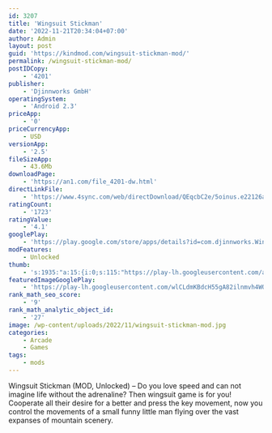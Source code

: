 ```yaml
---
id: 3207
title: 'Wingsuit Stickman'
date: '2022-11-21T20:34:04+07:00'
author: Admin
layout: post
guid: 'https://kindmod.com/wingsuit-stickman-mod/'
permalink: /wingsuit-stickman-mod/
postIDCopy:
    - '4201'
publisher:
    - 'Djinnworks GmbH'
operatingSystem:
    - 'Android 2.3'
priceApp:
    - '0'
priceCurrencyApp:
    - USD
versionApp:
    - '2.5'
fileSizeApp:
    - 43.6Mb
downloadPage:
    - 'https://an1.com/file_4201-dw.html'
directLinkFile:
    - 'https://www.4sync.com/web/directDownload/QEqcbC2e/5oinus.e22126a8bce689acaf63816e2ec2fb98'
ratingCount:
    - '1723'
ratingValue:
    - '4.1'
googlePlay:
    - 'https://play.google.com/store/apps/details?id=com.djinnworks.WingsuitStickman.lite'
modFeatures:
    - Unlocked
thumb:
    - 's:1935:"a:15:{i:0;s:115:"https://play-lh.googleusercontent.com/aqENulA3xv3i44ZI6yNoMyMObma2KJeIp5B3BZyFrzirMSyqxJpBCnosCRpN8Un5ak4=w526-h296";i:1;s:115:"https://play-lh.googleusercontent.com/hROtJIcjnyAhQX-CPdDkWtnLLGsxOnAx1nFe3udl5s49_jLpv5K-j3sHHhSVDZZJfXs=w526-h296";i:2;s:114:"https://play-lh.googleusercontent.com/yGzZtQMOvxIPHJAWO6g-uPmpkbpeLfCkleU9g7dGQNOzE1twb8KVy8f_n802RIkr4A=w526-h296";i:3;s:114:"https://play-lh.googleusercontent.com/oQZ3POum9VUagF4XhSkaud-s0Rz6VIZUILu7cMq4ZvjqNEJLJqI34sKVutsWEX2p_w=w526-h296";i:4;s:114:"https://play-lh.googleusercontent.com/zdolLeXMtvZP-JDPahHr0BdOrKv86nzXq-JtqY-FpWhh1PNITfCX0WAmwEdfUHLoDA=w526-h296";i:5;s:116:"https://play-lh.googleusercontent.com/6ERs4RsJvSgva9OkbaAMFbKWWev6GU8OScFuq7ncHUibtnyR2uuAE-cReA6BI6lLqkJ8=w526-h296";i:6;s:115:"https://play-lh.googleusercontent.com/IQMG8bVBPyesfpLVlIVBkC8wvyGuqMIt-ccgnNrIvY42_ETmSp4OMuZ0Y85W91t12-0=w526-h296";i:7;s:116:"https://play-lh.googleusercontent.com/VruuDuuV4vf7Mu4n6oSoinbC60vnousYuG8cnUlmze3j7fxyEQCqbmdFaVy6sVm1GUzn=w526-h296";i:8;s:115:"https://play-lh.googleusercontent.com/Dop6ccfK8-zSJ9ZI1GkEeYigA72EKDFa7JcvxwvqkYl1IHiTKGVseWGJ2ZUp8dyUD14=w526-h296";i:9;s:116:"https://play-lh.googleusercontent.com/kw5NAlL_zyidFsvb3eLtT63vxisoD_swGTK8YQYwWSeDU0C1nRFogYVXg2rkuBjvMKi7=w526-h296";i:10;s:116:"https://play-lh.googleusercontent.com/fqesI-ygm_DKvxSqBfkyiiwai2-jKbjy_ZC_aGBnejzfzPtjK0hrR_6GaOvFcj72zHly=w526-h296";i:11;s:115:"https://play-lh.googleusercontent.com/2AqQW9W93aQpSNNxG45JJcADPG61KjkgRishXITvUseXlZ_RQJEjYtLoxK2Zyup1Uu8=w526-h296";i:12;s:116:"https://play-lh.googleusercontent.com/wYT_M5ugEp6AhnpCKiqUxFO9iGtbT3njnWdVmRl4nZg675rkm5XISLmNhIfqVHhuWt18=w526-h296";i:13;s:116:"https://play-lh.googleusercontent.com/moOXsOg4jN8lmPQqcyXrS3rQtU9QXdjCYeOEuwBAoS3mMosXyEI0ohn0t6eUKwlZOjUc=w526-h296";i:14;s:115:"https://play-lh.googleusercontent.com/Qh_KuJdsEquHnQ5ec4Z1dgMrAUCqcoSnf3Nu6Wm_1UMPDuE1ums2SeKKsZ-a8zzb1fw=w526-h296";}";'
featuredImageGooglePlay:
    - 'https://play-lh.googleusercontent.com/wlCLdmKBdcH55gA82ilnmvh4WObilcgkU7KfmsjsK_9Yuj_tQ0fFCIYzNgzfkgvfug'
rank_math_seo_score:
    - '9'
rank_math_analytic_object_id:
    - '27'
image: /wp-content/uploads/2022/11/wingsuit-stickman-mod.jpg
categories:
    - Arcade
    - Games
tags:
    - mods
---
```


Wingsuit Stickman (MOD, Unlocked) – Do you love speed and can not imagine life without the adrenaline? Then wingsuit game is for you! Cooperate all their desire for a better and press the key movement, now you control the movements of a small funny little man flying over the vast expanses of mountain scenery.